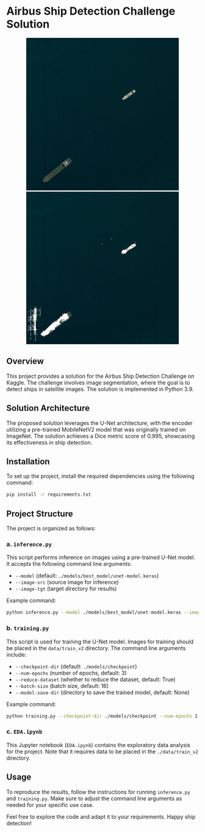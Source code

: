 # Airbus Ship Detection Challenge Solution

<p align="center">
  <img src="0005d01c8.jpg" width="400" alt="Image 1">
  <img src="0005d01c8_masked.jpg" width="400" alt="Image 2">
</p>


## Overview
This project provides a solution for the Airbus Ship Detection Challenge on Kaggle. The challenge involves image segmentation, where the goal is to detect ships in satellite images. The solution is implemented in Python 3.9.

## Solution Architecture
The proposed solution leverages the U-Net architecture, with the encoder utilizing a pre-trained MobileNetV2 model that was originally trained on ImageNet. The solution achieves a Dice metric score of 0.995, showcasing its effectiveness in ship detection.

## Installation
To set up the project, install the required dependencies using the following command:

```bash
pip install -r requirements.txt
```

## Project Structure
The project is organized as follows:

### a. `inference.py`
This script performs inference on images using a pre-trained U-Net model. It accepts the following command line arguments:

- `--model` (default: `./models/best_model/unet-model.keras`)
- `--image-src` (source image for inference)
- `--image-tgt` (target directory for results)

Example command:
```bash
python inference.py --model ./models/best_model/unet-model.keras --image-src path/to/source/image.jpg --image-tgt path/to/target/image.jpg
```

### b. `training.py`
This script is used for training the U-Net model. Images for training should be placed in the `data/train_v2` directory. The command line arguments include:

- `--checkpoint-dir` (default: `./models/checkpoint`)
- `--num-epochs` (number of epochs, default: 3)
- `--reduce-dataset` (whether to reduce the dataset, default: True)
- `--batch-size` (batch size, default: 16)
- `--model-save-dir` (directory to save the trained model, default: None)

Example command:

```bash
python training.py --checkpoint-dir ./models/checkpoint --num-epochs 2 --reduce-dataset True --batch-size 16 --model-save-dir ./models/trained_model
```

### c. `EDA.ipynb`
This Jupyter notebook (`EDA.ipynb`) contains the exploratory data analysis for the project. Note that it requires data to be placed in the `./data/train_v2` directory.

## Usage
To reproduce the results, follow the instructions for running `inference.py` and `training.py`. Make sure to adjust the command line arguments as needed for your specific use case.

Feel free to explore the code and adapt it to your requirements. Happy ship detection!
